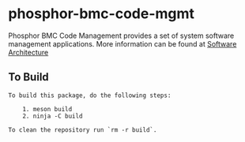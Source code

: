 # phosphor-bmc-code-mgmt
Phosphor BMC Code Management provides a set of system software management
applications. More information can be found at
[Software Architecture](https://github.com/openbmc/phosphor-dbus-interfaces/blob/master/xyz/openbmc_project/Software/README.md)

## To Build
```
To build this package, do the following steps:

    1. meson build
    2. ninja -C build

To clean the repository run `rm -r build`.
```
